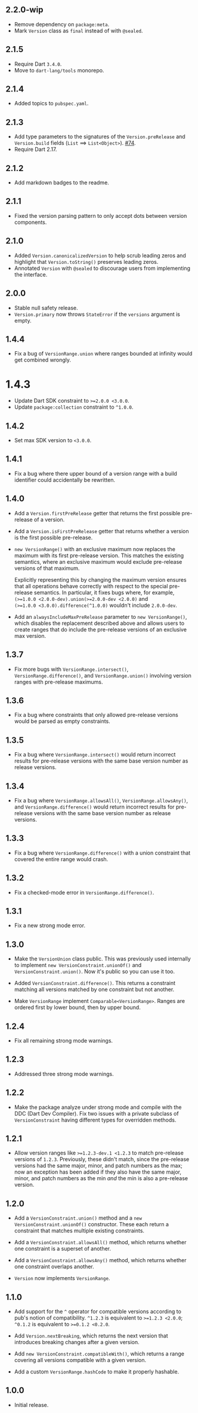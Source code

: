 ## 2.2.0-wip

- Remove dependency on `package:meta`.
- Mark `Version` class as `final` instead of with `@sealed`.

## 2.1.5

- Require Dart `3.4.0`.
- Move to `dart-lang/tools` monorepo.

## 2.1.4

- Added topics to `pubspec.yaml`.

## 2.1.3

- Add type parameters to the signatures of the `Version.preRelease` and
  `Version.build` fields (`List` ==> `List<Object>`).
  [#74](https://github.com/dart-lang/pub_semver/pull/74).
- Require Dart 2.17.

## 2.1.2

- Add markdown badges to the readme.

## 2.1.1

- Fixed the version parsing pattern to only accept dots between version
  components.

## 2.1.0

- Added `Version.canonicalizedVersion` to help scrub leading zeros and highlight
  that `Version.toString()` preserves leading zeros.
- Annotated `Version` with `@sealed` to discourage users from implementing the
  interface.

## 2.0.0

- Stable null safety release.
- `Version.primary` now throws `StateError` if the `versions` argument is empty.

## 1.4.4

- Fix a bug of `VersionRange.union` where ranges bounded at infinity would get
  combined wrongly.

# 1.4.3

- Update Dart SDK constraint to `>=2.0.0 <3.0.0`.
- Update `package:collection` constraint to `^1.0.0`.

## 1.4.2

* Set max SDK version to `<3.0.0`.

## 1.4.1

* Fix a bug where there upper bound of a version range with a build identifier
  could accidentally be rewritten.

## 1.4.0

* Add a `Version.firstPreRelease` getter that returns the first possible
  pre-release of a version.

* Add a `Version.isFirstPreRelease` getter that returns whether a version is the
  first possible pre-release.

* `new VersionRange()` with an exclusive maximum now replaces the maximum with
  its first pre-release version. This matches the existing semantics, where an
  exclusive maximum would exclude pre-release versions of that maximum.

  Explicitly representing this by changing the maximum version ensures that all
  operations behave correctly with respect to the special pre-release semantics.
  In particular, it fixes bugs where, for example,
  `(>=1.0.0 <2.0.0-dev).union(>=2.0.0-dev <2.0.0)` and
  `(>=1.0.0 <3.0.0).difference(^1.0.0)` wouldn't include `2.0.0-dev`.

* Add an `alwaysIncludeMaxPreRelease` parameter to `new VersionRange()`, which
  disables the replacement described above and allows users to create ranges
  that do include the pre-release versions of an exclusive max version.

## 1.3.7

* Fix more bugs with `VersionRange.intersect()`, `VersionRange.difference()`,
  and `VersionRange.union()` involving version ranges with pre-release maximums.

## 1.3.6

* Fix a bug where constraints that only allowed pre-release versions would be
  parsed as empty constraints.

## 1.3.5

* Fix a bug where `VersionRange.intersect()` would return incorrect results for
  pre-release versions with the same base version number as release versions.

## 1.3.4

* Fix a bug where `VersionRange.allowsAll()`, `VersionRange.allowsAny()`, and
  `VersionRange.difference()` would return incorrect results for pre-release
  versions with the same base version number as release versions.

## 1.3.3

* Fix a bug where `VersionRange.difference()` with a union constraint that
  covered the entire range would crash.

## 1.3.2

* Fix a checked-mode error in `VersionRange.difference()`.

## 1.3.1

* Fix a new strong mode error.

## 1.3.0

* Make the `VersionUnion` class public. This was previously used internally to
  implement `new VersionConstraint.unionOf()` and `VersionConstraint.union()`.
  Now it's public so you can use it too.

* Added `VersionConstraint.difference()`. This returns a constraint matching all
  versions matched by one constraint but not another.

* Make `VersionRange` implement `Comparable<VersionRange>`. Ranges are ordered
  first by lower bound, then by upper bound.

## 1.2.4

* Fix all remaining strong mode warnings.

## 1.2.3

* Addressed three strong mode warnings.

## 1.2.2

* Make the package analyze under strong mode and compile with the DDC (Dart Dev
  Compiler). Fix two issues with a private subclass of `VersionConstraint`
  having different types for overridden methods.

## 1.2.1

* Allow version ranges like `>=1.2.3-dev.1 <1.2.3` to match pre-release versions
  of `1.2.3`. Previously, these didn't match, since the pre-release versions had
  the same major, minor, and patch numbers as the max; now an exception has been
  added if they also have the same major, minor, and patch numbers as the min
  *and* the min is also a pre-release version.

## 1.2.0

* Add a `VersionConstraint.union()` method and a `new
  VersionConstraint.unionOf()` constructor. These each return a constraint that
  matches multiple existing constraints.

* Add a `VersionConstraint.allowsAll()` method, which returns whether one
  constraint is a superset of another.

* Add a `VersionConstraint.allowsAny()` method, which returns whether one
  constraint overlaps another.

* `Version` now implements `VersionRange`.

## 1.1.0

* Add support for the `^` operator for compatible versions according to pub's
  notion of compatibility. `^1.2.3` is equivalent to `>=1.2.3 <2.0.0`; `^0.1.2`
  is equivalent to `>=0.1.2 <0.2.0`.

* Add `Version.nextBreaking`, which returns the next version that introduces
  breaking changes after a given version.

* Add `new VersionConstraint.compatibleWith()`, which returns a range covering
  all versions compatible with a given version.

* Add a custom `VersionRange.hashCode` to make it properly hashable.

## 1.0.0

* Initial release.
